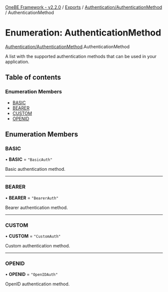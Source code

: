[OneBE Framework - v2.2.0](../README.md) / [Exports](../modules.md) / [Authentication/AuthenticationMethod](../modules/Authentication_AuthenticationMethod.md) / AuthenticationMethod

# Enumeration: AuthenticationMethod

[Authentication/AuthenticationMethod](../modules/Authentication_AuthenticationMethod.md).AuthenticationMethod

A list with the supported authentication methods that can be used in your application.

## Table of contents

### Enumeration Members

- [BASIC](Authentication_AuthenticationMethod.AuthenticationMethod.md#basic)
- [BEARER](Authentication_AuthenticationMethod.AuthenticationMethod.md#bearer)
- [CUSTOM](Authentication_AuthenticationMethod.AuthenticationMethod.md#custom)
- [OPENID](Authentication_AuthenticationMethod.AuthenticationMethod.md#openid)

## Enumeration Members

### BASIC

• **BASIC** = ``"BasicAuth"``

Basic authentication method.

___

### BEARER

• **BEARER** = ``"BearerAuth"``

Bearer authentication method.

___

### CUSTOM

• **CUSTOM** = ``"CustomAuth"``

Custom authentication method.

___

### OPENID

• **OPENID** = ``"OpenIDAuth"``

OpenID authentication method.
